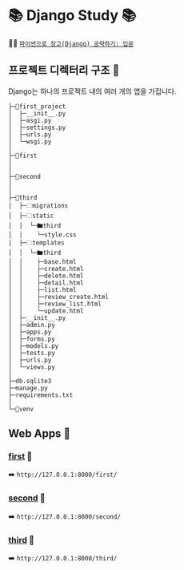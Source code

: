 📚 __Django Study__ 📚
=========================
👩‍🏫 [`파이썬으로 장고(Django) 공략하기: 입문`](https://www.inflearn.com/course/django-course/) <br/>

## __프로젝트 디렉터리 구조__ 📖<br/>
Django는 하나의 프로젝트 내의 여러 개의 앱을 가집니다.<br/>
```
├─📁first_project
│  ├─__init__.py
│  ├─asgi.py
│  ├─settings.py
│  ├─urls.py
│  └─wsgi.py
│
├─📁first
│
│
├─📁second
│
│
├─📁third
│  ├─🗀migrations
│  ├─🗀static
│  │  └─🖿third
│  │    └─style.css
│  ├─🗀templates
│  │  └─🖿third
│  │    ├─base.html
│  │    ├─create.html
│  │    ├─delete.html
│  │    ├─detail.html
│  │    ├─list.html
│  │    ├─review_create.html
│  │    ├─review_list.html
│  │    └─update.html
│  ├─__init__.py
│  ├─admin.py
│  ├─apps.py
│  ├─forms.py
│  ├─models.py
│  ├─tests.py
│  ├─urls.py
│  └─views.py
│
├─db.sqlite3
├─manage.py
├─requirements.txt
│
└─📁venv
```

## __Web Apps__ 📖<br/>
### [__first__](https://github.com/cje1903/Django_Study/blob/master/first_web_app.md) 📖<br/>
➡️ `http://127.0.0.1:8000/first/`<br/>
### [__second__](https://github.com/cje1903/Django_Study/blob/master/second_web_app.md) 📖<br/>
➡️ `http://127.0.0.1:8000/second/`<br/>
### [__third__](https://github.com/cje1903/Django_Study/blob/master/third_web_app) 📖<br/>
➡️ `http://127.0.0.1:8000/third/`<br/>
